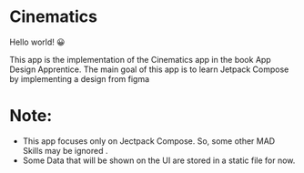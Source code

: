 # Cinematics
Hello world! 😀 

This app is the implementation of the Cinematics app in the book App Design Apprentice.
The main goal of this app is to learn Jetpack Compose by implementing a design from figma

# Note:
  - This app focuses only on Jectpack Compose. So, some other MAD Skills may be ignored .
  - Some Data that will be shown on the UI are stored in a static file for now.
